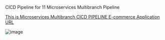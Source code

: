 CICD Pipeline for 11 Microservices Multibranch Pipeline


<a href="http://a5fd971c94d034a768c7e764783f1ace-2140953101.ap-south-1.elb.amazonaws.com/"> This is Microservices Multibranch CICD PIPELINE E-commerce Application URL </a>

![image](https://github.com/user-attachments/assets/4df405f3-3835-413a-baad-49cf9c99cb6d)


